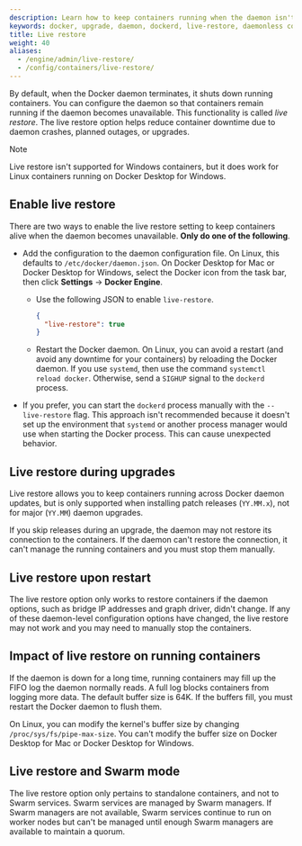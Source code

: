 ```yaml
---
description: Learn how to keep containers running when the daemon isn't available
keywords: docker, upgrade, daemon, dockerd, live-restore, daemonless container
title: Live restore
weight: 40
aliases:
  - /engine/admin/live-restore/
  - /config/containers/live-restore/
---
```


By default, when the Docker daemon terminates, it shuts down running containers.
You can configure the daemon so that containers remain running if the daemon
becomes unavailable. This functionality is called _live restore_. The live restore
option helps reduce container downtime due to daemon crashes, planned outages,
or upgrades.

> [!NOTE]
>
> Live restore isn't supported for Windows containers, but it does work for
> Linux containers running on Docker Desktop for Windows.

## Enable live restore

There are two ways to enable the live restore setting to keep containers alive
when the daemon becomes unavailable. **Only do one of the following**.

- Add the configuration to the daemon configuration file. On Linux, this
  defaults to `/etc/docker/daemon.json`. On Docker Desktop for Mac or Docker
  Desktop for Windows, select the Docker icon from the task bar, then click
  **Settings** -> **Docker Engine**.

  - Use the following JSON to enable `live-restore`.

    ```json
    {
      "live-restore": true
    }
    ```

  - Restart the Docker daemon. On Linux, you can avoid a restart (and avoid any
    downtime for your containers) by reloading the Docker daemon. If you use
    `systemd`, then use the command `systemctl reload docker`. Otherwise, send a
    `SIGHUP` signal to the `dockerd` process.

- If you prefer, you can start the `dockerd` process manually with the
  `--live-restore` flag. This approach isn't recommended because it doesn't
  set up the environment that `systemd` or another process manager would use
  when starting the Docker process. This can cause unexpected behavior.

## Live restore during upgrades

Live restore allows you to keep containers running across Docker daemon updates,
but is only supported when installing patch releases (`YY.MM.x`), not for
major (`YY.MM`) daemon upgrades.

If you skip releases during an upgrade, the daemon may not restore its
connection to the containers. If the daemon can't restore the connection, it
can't manage the running containers and you must stop them manually.

## Live restore upon restart

The live restore option only works to restore containers if the daemon options,
such as bridge IP addresses and graph driver, didn't change. If any of these
daemon-level configuration options have changed, the live restore may not work
and you may need to manually stop the containers.

## Impact of live restore on running containers

If the daemon is down for a long time, running containers may fill up the FIFO
log the daemon normally reads. A full log blocks containers from logging more
data. The default buffer size is 64K. If the buffers fill, you must restart
the Docker daemon to flush them.

On Linux, you can modify the kernel's buffer size by changing
`/proc/sys/fs/pipe-max-size`. You can't modify the buffer size on Docker Desktop for
Mac or Docker Desktop for Windows.

## Live restore and Swarm mode

The live restore option only pertains to standalone containers, and not to Swarm
services. Swarm services are managed by Swarm managers. If Swarm managers are
not available, Swarm services continue to run on worker nodes but can't be
managed until enough Swarm managers are available to maintain a quorum.
